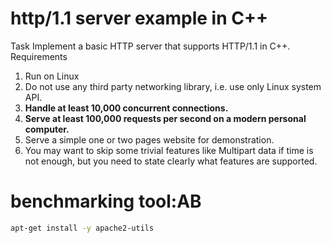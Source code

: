 # http/1.1 server example in C++

Task
Implement a basic HTTP server that supports HTTP/1.1 in C++.
Requirements
1. Run on Linux
2. Do not use any third party networking library, i.e. use only Linux system API.
3. **Handle at least 10,000 concurrent connections.**
4. **Serve at least 100,000 requests per second on a modern personal computer.**
5. Serve a simple one or two pages website for demonstration.
6. You may want to skip some trivial features like Multipart data if time is not enough, but
   you need to state clearly what features are supported.


# benchmarking tool:AB

```bash
apt-get install -y apache2-utils
```